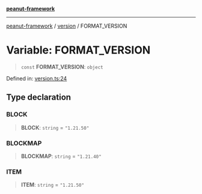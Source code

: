 [**peanut-framework**](../../README.md)

***

[peanut-framework](../../modules.md) / [version](../README.md) / FORMAT\_VERSION

# Variable: FORMAT\_VERSION

> `const` **FORMAT\_VERSION**: `object`

Defined in: [version.ts:24](https://github.com/palmmc/Peanut-Framework/blob/a953dc2db1f7e00237b91b5b1f38f50520700085/PeanutFramework/version.ts#L24)

## Type declaration

### BLOCK

> **BLOCK**: `string` = `"1.21.50"`

### BLOCKMAP

> **BLOCKMAP**: `string` = `"1.21.40"`

### ITEM

> **ITEM**: `string` = `"1.21.50"`
